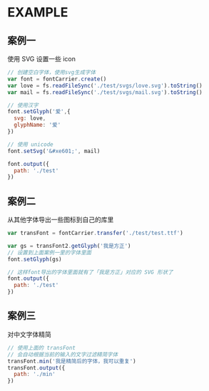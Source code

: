 # EXAMPLE

## 案例一

使用 SVG 设置一些 icon

```js
// 创建空白字体，使用svg生成字体
var font = fontCarrier.create()
var love = fs.readFileSync('./test/svgs/love.svg').toString()
var mail = fs.readFileSync('./test/svgs/mail.svg').toString()

// 使用汉字
font.setGlyph('爱',{
  svg: love,
  glyphName: '爱'
})

// 使用 unicode
font.setSvg('&#xe601;', mail)

font.output({
  path: './test'
})
```

## 案例二

从其他字体导出一些图标到自己的库里

```js
var transFont = fontCarrier.transfer('./test/test.ttf')

var gs = transFont2.getGlyph('我是方正')
// 设置到上面案例一里的字体里面
font.setGlyph(gs)

// 这样font导出的字体里面就有了「我是方正」对应的 SVG 形状了
font.output({
  path: './test'
})
```

## 案例三

对中文字体精简

```js
// 使用上面的 transFont
// 会自动根据当前的输入的文字过滤精简字体
transFont.min('我是精简后的字体，我可以重复')
transFont.output({
  path: './min'
})
```
